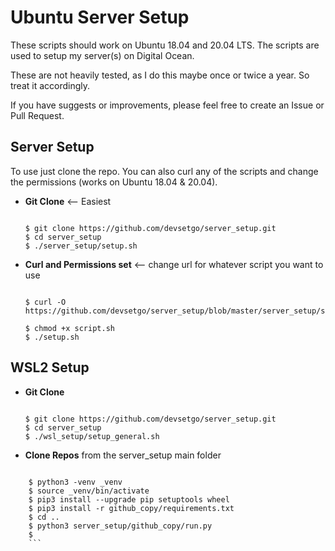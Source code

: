 # Ubuntu Server Setup
These scripts should work on Ubuntu 18.04 and 20.04 LTS. The scripts are used to setup my server(s) on Digital Ocean.

These are not heavily tested, as I do this maybe once or twice a year. So treat it accordingly.

If you have suggests or improvements, please feel free to create an Issue or Pull Request.


## Server Setup
To use just clone the repo. You can also curl any of the scripts and change the permissions (works on Ubuntu 18.04 & 20.04).

- **Git Clone** <-- Easiest
    ```console

    $ git clone https://github.com/devsetgo/server_setup.git
    $ cd server_setup
    $ ./server_setup/setup.sh
    ```
- **Curl and Permissions set** <-- change url for whatever script you want to use
    ```console

    $ curl -O https://github.com/devsetgo/server_setup/blob/master/server_setup/setup.sh

    $ chmod +x script.sh
    $ ./setup.sh
    ```

## WSL2 Setup

- **Git Clone**
    ```console

    $ git clone https://github.com/devsetgo/server_setup.git
    $ cd server_setup
    $ ./wsl_setup/setup_general.sh

    ```
- **Clone Repos** from the server_setup main folder
```console

    $ python3 -venv _venv
    $ source _venv/bin/activate
    $ pip3 install --upgrade pip setuptools wheel
    $ pip3 install -r github_copy/requirements.txt
    $ cd ..
    $ python3 server_setup/github_copy/run.py
    $
    ```

